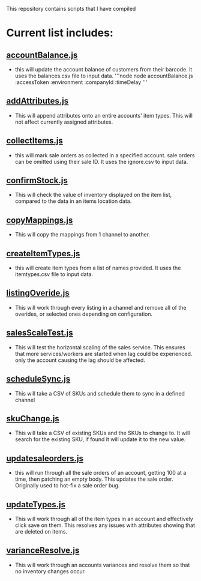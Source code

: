 This repository contains scripts that I have compiled

Current list includes:
===
[accountBalance.js](https://github.com/N4NO1/script/blob/main/Stokly-Scripts/accountBalance.js)
---
* this will update the account balance of customers from their barcode.  it uses the balances.csv file to input data.
'''node
node accountBalance.js :accessToken :environment :companyId :timeDelay
'''

[addAttributes.js](https://github.com/N4NO1/script/blob/main/Stokly-Scripts/addAttributes.js)
---
* This will append attributes onto an entire accounts' item types.  This will not affect currently assigned attributes.

[collectItems.js](https://github.com/N4NO1/script/blob/main/Stokly-Scripts/collectItems.js)
---
* this will mark sale orders as collected in a specified account.  sale orders can be omitted using their sale ID.  It uses the ignore.csv to input data.

[confirmStock.js](https://github.com/N4NO1/script/blob/main/Stokly-Scripts/conmfirmStock.js)
---
* This will check the value of inventory displayed on the item list, compared to the data in an items location data.

[copyMappings.js](https://github.com/N4NO1/script/blob/main/Stokly-Scripts/copyMappings.js)
---
* This will copy the mappings from 1 channel to another. 

[createItemTypes.js](https://github.com/N4NO1/script/blob/main/Stokly-Scripts/createItemTypes.js)
---
* this will create item types from a list of names provided. It uses the itemtypes.csv file to input data.

[listingOveride.js](https://github.com/N4NO1/script/blob/main/Stokly-Scripts/listingOveride.js)
---
* This will work through every listing in a channel and remove all of the overides, or selected ones depending on configuration.

[salesScaleTest.js](https://github.com/N4NO1/script/blob/main/Stokly-Scripts/salesScaleTest.js)
---
* This will test the horizontal scaling of the sales service. This ensures that more services/workers are started when lag could be experienced. only the account causing the lag should be affected.

[scheduleSync.js](https://github.com/N4NO1/script/blob/main/Stokly-Scripts/scheduleSync.js)
---
* This will take a CSV of SKUs and schedule them to sync in a defined channel

[skuChange.js](https://github.com/N4NO1/script/blob/main/Stokly-Scripts/skuChange.js)
---
* This will take a CSV of existing SKUs and the SKUs to change to.  It will search for the existing SKU, if found it will update it to the new value.

[updatesaleorders.js](https://github.com/N4NO1/script/blob/main/Stokly-Scripts/updatesaleorders.js)
---
* this will run through all the sale orders of an account, getting 100 at a time, then patching an empty body.  This updates the sale order.  Originally used to hot-fix a sale order bug.

[updateTypes.js](https://github.com/N4NO1/script/blob/main/Stokly-Scripts/updateTypes.js)
---
* This will work through all of the item types in an account and effectively click save on them.  This resolves any issues with attributes showing that are deleted on items.

[varianceResolve.js](https://github.com/N4NO1/script/blob/main/Stokly-Scripts/varianceResolve.js)
---
* This will work through an accounts variances and resolve them so that no inventory changes occur.